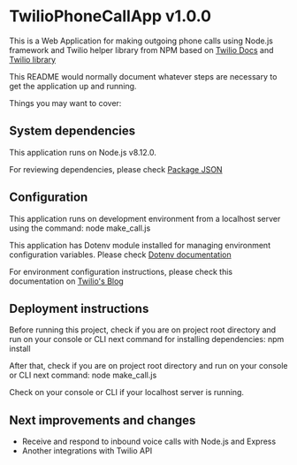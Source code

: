 # TwilioPhoneCallApp v1.0.0

This is a Web Application for making outgoing phone calls using Node.js framework and Twilio helper library from NPM based on [Twilio Docs](https://www.twilio.com/docs/voice/quickstart/node) and [Twilio library](https://www.npmjs.com/package/twilio)

This README would normally document whatever steps are necessary to get the
application up and running.

Things you may want to cover:

## System dependencies

This application runs on Node.js v8.12.0.

For reviewing dependencies, please check [Package JSON](package.json)

## Configuration

This application runs on development environment from a localhost server using the command: node make_call.js

This application has Dotenv module installed for managing environment configuration variables. Please check [Dotenv documentation](https://www.npmjs.com/package/dotenv)

For environment configuration instructions, please check this documentation on [Twilio's Blog](https://www.twilio.com/blog/2017/01/how-to-set-environment-variables.html)

## Deployment instructions

Before running this project, check if you are on project root directory and run on your console or CLI next command for installing dependencies:
npm install

After that, check if you are on project root directory and run on your console or CLI next command:
node make_call.js

Check on your console or CLI if your localhost server is running.

## Next improvements and changes

* Receive and respond to inbound voice calls with Node.js and Express
* Another integrations with Twilio API